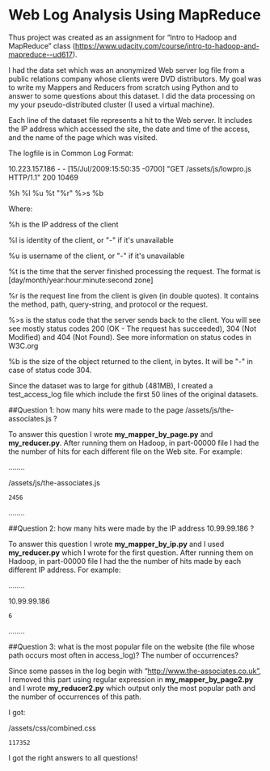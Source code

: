 # Web Log Analysis Using MapReduce

Thus project was created as an assignment for “Intro to Hadoop and MapReduce” class (https://www.udacity.com/course/intro-to-hadoop-and-mapreduce--ud617).

I had the data set which was an anonymized Web server log file from a public relations company whose clients were DVD distributors. My goal was to write my Mappers and Reducers from scratch using Python and to answer to some questions about this dataset. I did the data processing on my your pseudo-distributed cluster (I used a virtual machine).


Each line of the dataset file represents a hit to the Web server. It includes the IP address which accessed the site, the date and time of the access, and the name of the page which was visited.

The logfile is in Common Log Format:

10.223.157.186 - - [15/Jul/2009:15:50:35 -0700] "GET /assets/js/lowpro.js HTTP/1.1" 200 10469

%h %l %u %t \"%r\" %>s %b

Where:

%h is the IP address of the client

%l is identity of the client, or "-" if it's unavailable

%u is username of the client, or "-" if it's unavailable

%t is the time that the server finished processing the request. The format is [day/month/year:hour:minute:second zone]

%r is the request line from the client is given (in double quotes). It contains the method, path, query-string, and protocol or the request.

%>s is the status code that the server sends back to the client. You will see see mostly status codes 200 (OK - The request has succeeded), 304 (Not Modified) and 404 (Not Found). See more information on status codes in W3C.org

%b is the size of the object returned to the client, in bytes. It will be "-" in case of status code 304.

Since the dataset was to large for github (481MB), I created a test_access_log file which include the first 50 lines of the original datasets.

##Question 1: 
how many hits were made to the page /assets/js/the-associates.js ?

To answer this question I wrote **my_mapper_by_page.py** and **my_reducer.py**. After running them on Hadoop, in part-00000 file I had the the number of hits for each different file on the Web site. For example:

……..

/assets/js/the-associates.js

	2456
	
……..

##Question 2: 
how many hits were made by the IP address 10.99.99.186 ?

To answer this question I wrote **my_mapper_by_ip.py** and I used **my_reducer.py** which I wrote for the first question. After running them on Hadoop, in part-00000 file I had the the number of hits made by each different IP address. For example:

……..

10.99.99.186

	6
	
……..




##Question 3: 
what is the most popular file on the website (the file whose path occurs most often in access_log)? The number of occurrences? 

Since some passes in the log begin with “http://www.the-associates.co.uk”,  I removed this part using regular expression in **my_mapper_by_page2.py** and I wrote **my_reducer2.py** which output only the most popular path and the number of occurrences of this path. 

I got:

 /assets/css/combined.css
 
	117352

I got the right answers to all questions! 

